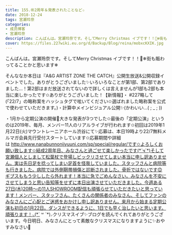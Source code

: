 ```yaml
---
title: 155.㊗2周年＆発表されたことなど✩
date: 2018-12-24
tags: 宮瀬玲奈
categories: 
- 成员博客
- 宮瀬玲奈
description: こんばんは。宮瀬玲奈です。そしてMerry Christmas イブです！！🎄❄街も賑わってることかと思います❄そんななか本日は『A&amp;G ARTIST ZONE THE CATCH』公開生放送&amp;公開収録イベントでした。ありがとう...
cover: https://files.227wiki.eu.org/d/Backup/Blog/reina/mobxcKXIK.jpg 
---
```


こんばんは。宮瀬玲奈です。そしてMerry Christmas イブです！！🎄❄街も賑わってることかと思います❄

そんななか本日は『A&G ARTIST ZONE THE CATCH』公開生放送&公開収録イベントでした。ありがとうございました✨いろいろなことが第1部、第2部でありました...！第2部はまだ放送されてないので詳しくは言えませんが1部も2部も本当に楽しかったです✩ありがとうございました！【新情報】・ #227略して(「22/7」の略称案をハッシュタグで呟いてください✩選ばれました略称案を公式で使わせていただきます。)・計算中メインビジュアル公開✨(かわいい...( ; _ ; ))



・1月から定期公演の開催🎉大きな発表が3つでした✩最後の「定期公演」というのは2019年、毎月、メンバー11人のリアルライブが行われます✩初回は2019年1月22日(火)マウントレーニアホール渋谷にて✨応募は、本日19時より22/7無料メルマガ会員先行受付スタートしています✩応募期間や詳細は http://www.nanabunnonijyuuni.com/sp/special/regular/です✩よろしくお願い致します✩結成2周年目、みなさんと過ごせて楽しかったです(*´ч`*)そして宮瀬個人としまして松葉杖で登場しビックリさせてしまい本当に申し訳ありません。実は先日足を捻ってしまい足首を怪我していました。スタッフさんと病院等も行きました。病院では外側靭帯損傷と診断されました。骨折ではないです😊ギプスももう少ししたら外れます！本当に急でごめんなさい。みなさんを不安にさせてしまうと思い告知等をせずに本日出演させていただきました。今週ある27日(木)20時〜の11人SHOWROOM配信も頑張らせていただきたいと思っています！メンバー、スタッフさん、たくさんの関係者のみなさん、そしてファンのみなさんにご心配とご迷惑をおかけし申し訳ありません。来月から始まる定期公演も初日の1月22日。ダンスができるように、1日でも早く治したいと思います。頑張ります！⸜(*´ ꒳ `*)⸝クリスマスイブ✨ブログを読んでくれてありがとうございます。今日明日、みなさんにとって素敵なクリスマスになりますように✨おやすみなさい🌌


